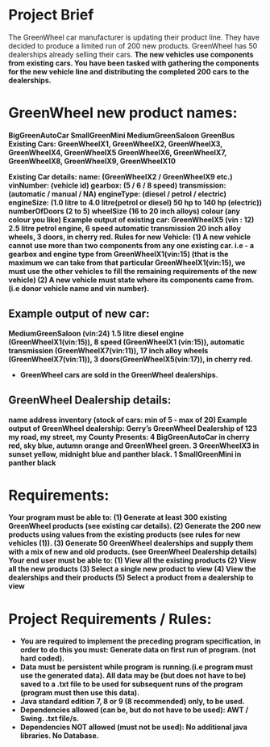 # Project Brief
The GreenWheel car manufacturer is updating their product line. They have decided to produce a limited run of 200 new products.
GreenWheel has 50 dealerships already selling their cars. <b>
The new vehicles use components from existing cars. <b>
You have been tasked with gathering the components for the new vehicle line and distributing the completed 200 cars to the dealerships.<b>
# GreenWheel new product names:
BigGreenAutoCar <b>
SmallGreenMini <b>
MediumGreenSaloon <b>
GreenBus <b>
Existing Cars: <b>
GreenWheelX1, GreenWheelX2, GreenWheelX3, GreenWheelX4, GreenWheelX5 <b>
GreenWheelX6, GreenWheelX7, GreenWheelX8, GreenWheelX9, GreenWheelX10 <b>

Existing Car details: <b>
name: (GreenWheelX2 / GreenWheelX9 etc.) <b>
vinNumber: (vehicle id) <b>
gearbox: (5 / 6 / 8 speed) <b>
transmission: (automatic / manual / NA) <b>
engineType: (diesel / petrol / electric) <b>
engineSize: (1.0 litre to 4.0 litre(petrol or diesel) 50 hp to 140 hp (electric)) <b>
numberOfDoors (2 to 5) <b>
wheelSize (16 to 20 inch alloys) <b>
colour (any colour you like) <b>
Example output of existing car: <b>
GreenWheelX5 (vin : 12) <b>
2.5 litre petrol engine, 6 speed automatic transmission <b>
20 inch alloy wheels, 3 doors, in cherry red. <b>
Rules for new Vehicle: <b>
(1) A new vehicle cannot use more than two components from any one existing car. <b>
i.e - a gearbox and engine type from GreenWheelX1(vin:15) (that is the maximum we can take <b>
from that particular GreenWheelX1(vin:15), we must use the other vehicles to fill the remaining <b>
requirements of the new vehicle) <b>
(2) A new vehicle must state where its components came from. <b>
(i.e donor vehicle name and vin number). <b>
## Example output of new car:
MediumGreenSaloon (vin:24) <b>
1.5 litre diesel engine (GreenWheelX1(vin:15)), <b>
8 speed (GreenWheelX1 (vin:15)), automatic transmission (GreenWheelX7(vin:11)), <b>
17 inch alloy wheels (GreenWheelX7(vin:11)), 3 doors(GreenWheelX5(vin:17)), in cherry red. <b>
+ GreenWheel cars are sold in the GreenWheel dealerships. 
## GreenWheel Dealership details:
name <b>
address <b>
inventory (stock of cars: min of 5 - max of 20) <b>
Example output of GreenWheel dealership: <b>
Gerry’s GreenWheel Dealership of 123 my road, my street, my County
Presents: <b>
4 BigGreenAutoCar in cherry red, sky blue, autumn orange and GreenWheel green. <b>
3 GreenWheelX3 in sunset yellow, midnight blue and panther black. <b>
1 SmallGreenMini in panther black <b>
# Requirements:
Your program must be able to: <b>
(1) Generate at least 300 existing GreenWheel products (see existing car details). <b>
(2) Generate the 200 new products using values from the existing products <b>
(see rules for new vehicles (1)). <b>
(3) Generate 50 GreenWheel dealerships and supply them with a mix of new and old products.<b>
(see GreenWheel Dealership details) <b>
Your end user must be able to: <b>
(1) View all the existing products <b>
(2) View all the new products <b>
(3) Select a single new product to view <b>
(4) View the dealerships and their products <b>
(5) Select a product from a dealership to view <b>
# Project Requirements / Rules: 
+ You are required to implement the preceding program specification, in order to do this you must: <b>
Generate data on first run of program. (not hard coded). <b> 
+  Data must be persistent while program is running.(i.e program must use the generated data). <b> All data may be (but does not have to be) saved to a .txt file to be used for subsequent runs of the program (program must then use this data). 
+ Java standard edition 7, 8 or 9 (8 recommended) only, to be used.
+ Dependencies allowed (can be, but do not have to be used): AWT / Swing. .txt file/s.
+ Dependencies NOT allowed (must not be used): No additional java libraries. No Database.
